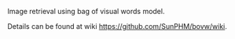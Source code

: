 Image retrieval using bag of visual words model.

Details can be found at wiki https://github.com/SunPHM/bovw/wiki.

